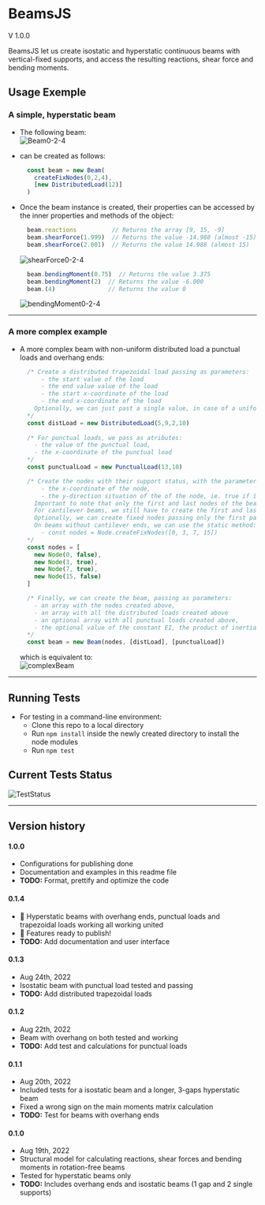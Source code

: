 # BeamsJS
V 1.0.0

BeamsJS let us create isostatic and hyperstatic continuous beams with vertical-fixed supports, and access the resulting reactions, shear force and bending moments.

## Usage Exemple

### A simple, hyperstatic beam  
- The following beam:<br>
![Beam0-2-4](./img/beam0-2-4.png)

- can be created as follows:
  ```ts
    const beam = new Beam(
      createFixNodes(0,2,4),
      [new DistributedLoad(12)]
    )
  ```

- Once the beam instance is created, their properties can be accessed by the inner properties and methods of the object:
  ```ts
    beam.reactions          // Returns the array [9, 15, -9]
    beam.shearForce(1.999)  // Returns the value -14.988 (almost -15)
    beam.shearForce(2.001)  // Returns the value 14.988 (almost 15) 
  ```
  ![shearForce0-2-4](./img/shearForce0-2-4.png)

  ```ts
    beam.bendingMoment(0.75)  // Returns the value 3.375
    beam.bendingMoment(2)  // Returns the value -6.000
    beam.(4)               // Returns the value 0  
  ```
  ![bendingMoment0-2-4](./img/bendingMoment0-2-4.png)

---

### A more complex example
- A more complex beam with non-uniform distributed load a punctual loads and overhang ends:
  ```ts
    /* Create a distributed trapezoidal load passing as parameters:
        - the start value of the load
        - the end value value of the load
        - the start x-coordinate of the load
        - the end x-coordinate of the load
      Optionally, we can just past a single value, in case of a uniform load acting on all the beam
    */
    const distLoad = new DistributedLoad(5,9,2,10)
    
    /* For punctual loads, we pass as atributes:
      - the value of the punctual load,
      - the x-coordinate of the punctual load
    */
    const punctualLoad = new PunctualLoad(13,10)

    /* Create the nodes with their support status, with the parameters as following:
        - the x-coordinate of the node,
        - the y-direction situation of the of the node, ie. true if it is fixed, false if it is a cantilever end
      Important to note that only the first and last nodes of the beam can be not fixed.
      For cantilever beams, we still have to create the first and last nodes and give them false as the second parameter where they are free
      Optionally, we can create fixed nodes passing only the first parameter
      On beams without cantilever ends, we can use the static method:
        - const nodes = Node.createFixNodes([0, 3, 7, 15])
    */
    const nodes = [
      new Node(0, false),
      new Node(3, true),
      new Node(7, true),
      new Node(15, false)
    ]

    /* Finally, we can create the beam, passing as parameters:
      - an array with the nodes created above,
      - an array with all the distributed loads created above
      - an optional array with all punctual loads created above,
      - the optional value of the constant EI, the product of inertia moment and Young's modulus
    */
    const beam = new Beam(nodes, [distLoad], [punctualLoad])
  ```

  which is equivalent to:<br>
  ![complexBeam](./img/complexBeam.png)

--- 

## Running Tests
- For testing in a command-line environment:
  - Clone this repo to a local directory
  - Run `npm install` inside the newly created directory to install the node modules 
  - Run `npm test`

## Current Tests Status
![TestStatus](./img/testStatus.png)

---

## Version history

#### 1.0.0
- Configurations for publishing done
- Documentation and examples in this readme file
- **TODO:** Format, prettify and optimize the code

#### 0.1.4
- 🥇 Hyperstatic beams with overhang ends, punctual loads and trapezoidal loads working all working united 
- 🚀 Features ready to publish!
- **TODO:** Add documentation and user interface

#### 0.1.3
- Aug 24th, 2022
- Isostatic beam with punctual load tested and passing 
- **TODO:** Add distributed trapezoidal loads

#### 0.1.2
- Aug 22th, 2022
- Beam with overhang on both tested and working
- **TODO:** Add test and calculations for punctual loads

#### 0.1.1
- Aug 20th, 2022
- Included tests for a isostatic beam and a longer, 3-gaps hyperstatic beam 
- Fixed a wrong sign on the main moments matrix calculation
- **TODO:** Test for beams with overhang ends 

#### 0.1.0
- Aug 19th, 2022
- Structural model for calculating reactions, shear forces and bending moments in rotation-free beams
- Tested for hyperstatic beams only
- **TODO:** Includes overhang ends and isostatic beams (1 gap and 2 single supports)
